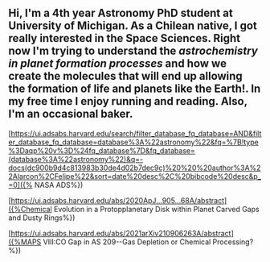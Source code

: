 ## Hi, **I'm a 4th year Astronomy PhD student at University of Michigan**. As a Chilean native, I got really interested in the Space Sciences. Right now I'm trying to understand the _astrochemistry in planet formation processes_ and how we create the molecules that will end up allowing the formation of life and planets like the Earth!. In my free time I enjoy running and reading. Also, I'm an occasional baker.  


[https://ui.adsabs.harvard.edu/search/filter_database_fq_database=AND&filter_database_fq_database=database%3A%22astronomy%22&fq=%7B!type%3Daqp%20v%3D%24fq_database%7D&fq_database=(database%3A%22astronomy%22)&q=-docs(dc900b9d4c813983b30de4d02b7dec9c)%20%20%20author%3A%22Alarcon%2CFelipe%22&sort=date%20desc%2C%20bibcode%20desc&p_=0]({% NASA ADS%})


[https://ui.adsabs.harvard.edu/abs/2020ApJ...905...68A/abstract]({%Chemical Evolution in a Protopplanetary Disk within Planet Carved Gaps and Dusty Rings%})


[https://ui.adsabs.harvard.edu/abs/2021arXiv210906263A/abstract]({%MAPS VIII:CO Gap in AS 209--Gas Depletion or Chemical Processing?%})
